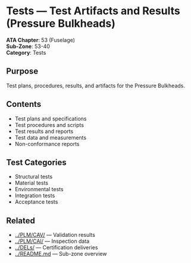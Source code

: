 # Tests — Test Artifacts and Results (Pressure Bulkheads)

**ATA Chapter**: 53 (Fuselage)  
**Sub-Zone**: 53-40  
**Category**: Tests

## Purpose

Test plans, procedures, results, and artifacts for the Pressure Bulkheads.

## Contents

- Test plans and specifications
- Test procedures and scripts
- Test results and reports
- Test data and measurements
- Non-conformance reports

## Test Categories

- Structural tests
- Material tests
- Environmental tests
- Integration tests
- Acceptance tests

## Related

- [../PLM/CAV/](../PLM/CAV/) — Validation results
- [../PLM/CAI/](../PLM/CAI/) — Inspection data
- [../DELs/](../DELs/) — Certification deliveries
- [../README.md](../README.md) — Sub-zone overview
